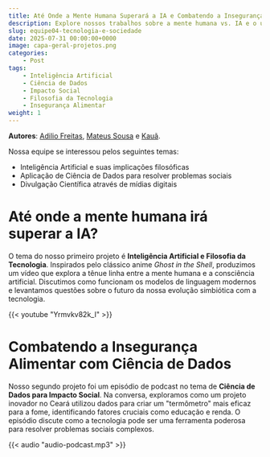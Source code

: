 ```yaml
---
title: Até Onde a Mente Humana Superará a IA e Combatendo a Insegurança Alimentar com Ciência de Dados
description: Explore nossos trabalhos sobre a mente humana vs. IA e o uso de ciência de dados para combater a insegurança alimentar.
slug: equipe04-tecnologia-e-sociedade
date: 2025-07-31 00:00:00+0000
image: capa-geral-projetos.png
categories:
    - Post
tags:
    - Inteligência Artificial
    - Ciência de Dados
    - Impacto Social
    - Filosofia da Tecnologia
    - Insegurança Alimentar
weight: 1
---
```


**Autores**: [Adilio Freitas](https://instagram.com/adiliofj), [Mateus Sousa](https://instagram.com/carmomateussousado) e [Kauã](https://instagram.com/kauzin__mod). 

Nossa equipe se interessou pelos seguintes temas:

 - Inteligência Artificial e suas implicações filosóficas
 - Aplicação de Ciência de Dados para resolver problemas sociais
 - Divulgação Científica através de mídias digitais
  
# Até onde a mente humana irá superar a IA?

O tema do nosso primeiro projeto é **Inteligência Artificial e Filosofia da Tecnologia**. Inspirados pelo clássico anime *Ghost in the Shell*, produzimos um vídeo que explora a tênue linha entre a mente humana e a consciência artificial. Discutimos como funcionam os modelos de linguagem modernos e levantamos questões sobre o futuro da nossa evolução simbiótica com a tecnologia.

{{< youtube "Yrmvkv82k_I" >}}

# Combatendo a Insegurança Alimentar com Ciência de Dados

Nosso segundo projeto foi um episódio de podcast no tema de **Ciência de Dados para Impacto Social**. Na conversa, exploramos como um projeto inovador no Ceará utilizou dados para criar um "termômetro" mais eficaz para a fome, identificando fatores cruciais como educação e renda. O episódio discute como a tecnologia pode ser uma ferramenta poderosa para resolver problemas sociais complexos.

{{< audio "audio-podcast.mp3" >}}


